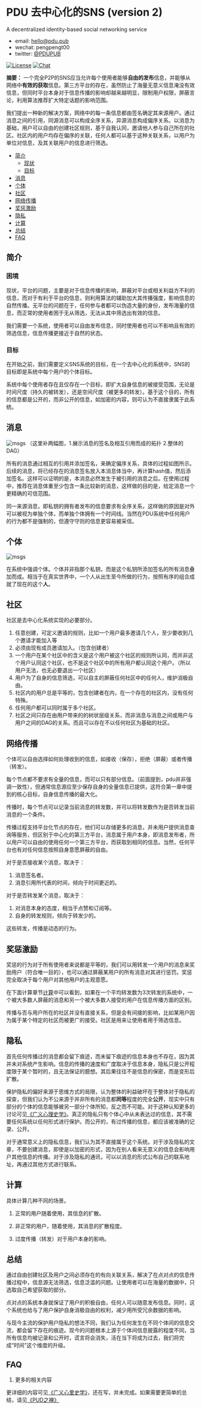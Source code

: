 # PDU 去中心化的SNS (version 2)
A decentralized identity-based social networking service

* email: hello@pdu.pub
* wechat: pengpengt00
* twitter: [@PDUPUB](https://twitter.com/pdupub)

[![License](https://img.shields.io/badge/license-GPL%20v3-blue.svg)](LICENSE)
[![Chat](https://img.shields.io/badge/gitter-Docs%20chat-4AB495.svg)](https://gitter.im/pdupub/Welcome)

**摘要：** 一个完全P2P的SNS应当允许每个使用者能够**自由的发布**信息，并能够从网络中**有效的获取**信息。第三方平台的存在，虽然防止了海量无意义信息淹没有效信息，但同时平台本身对于信息传播的影响却越来越明显，限制用户权限，屏蔽言论，利用算法推荐扩大特定话题的影响范围。

我们提出一种新的解决方案，网络中的每一条信息都由签名确定其来源用户。通过消息之间的引用，同源消息可以构成全序关系，异源消息构成偏序关系。以消息为基础，用户可以自由的创建社区规则，基于自我认同，邀请他人参与自己所在的社区。社区内的用户均存在偏序的关联，任何人都可以基于这种关联关系，以用户为单位对信息，及其关联用户的信息进行筛选。

<!-- MarkdownTOC depth=4 autolink=true bracket=round list_bullets="-*+" -->
- [简介](#简介)
  * [现状](#困境) 
  * [目标](#目标)
- [消息](#消息)
- [个体](#个体)
- [社区](#社区)
- [网络传播](#网络传播)
- [奖惩激励](#奖惩激励)
- [隐私](#隐私)
- [计算](#计算)
- [总结](#总结)
- [FAQ](#faq)
<!-- /MarkdownTOC -->

## 简介

### 困境

现状，平台的问题，主要是对于信息传播的影响，屏蔽对平台或相关利益方不利的信息，而对于有利于平台的信息，则利用算法的辅助加大其传播强度，影响信息的自然传播。无平台的问题在于，任何参与者都可以伪造大量的身份，发布海量的信息，而正常的使用者困于无从筛选，无法从其中筛选出有效的信息。

我们需要一个系统，使用者可以自由发布信息，同时使用者也可以不影响且有效的筛选信息，信息传播更接近于自然的状态。

### 目标
在开始之前，我们需要定义SNS系统的目标，在一个去中心化的系统中，SNS的目标即是系统中每个用户的个体目标。

系统中每个使用者存在且仅存在一个目标，即扩大自身信息的被接受范围，无论是时间尺度（持久的被转发），还是空间尺度（被更多的转发）。基于这个目的，所有的信息都是公开的，而非公开的信息，如加密的内容，则可认为不直接隶属于此系统。

## 消息
![msgs](../res/MsgLink.jpeg)
（这里补两幅图，1.展示消息的签名及相互引用而成的拓扑 2.整体的DAG）

所有的消息通过相互的引用并添加签名，来确定偏序关系，具体的过程如图所示。后续的消息，将已经存在的消息签名放入本消息体当中，再计算hash值，然后添加签名。这样可以证明的是，本消息必然发生于被引用的消息之后。在使用过程中，推荐在消息体重至少包含一条比较新的消息，这样做的目的是，给定消息一个更精确的可信范围。

同一来源消息，即私钥的拥有者发布的信息要求有全序关系，这样做的原因是对外可以被视为单独个体，而单独个体拥有一个时间线。当然在PDU系统中任何用户的行为都不是强制的，但遵守守则的信息更容易被采信。

## 个体

![msgs](../res/Individual.jpeg)

在系统中强调个体。个体并非指那个私钥，而是这个私钥所添加签名的所有消息叠加而成。相当于在真实世界中，一个人从出生至今所做的行为，按照有序的组合成就了现在的这个**人**。

## 社区

社区是去中心化系统实现的必要部分。

1. 任意创建，可定义邀请的规则，比如一个用户最多邀请几个人，至少要收到几个邀请才能加入等
2. 必须由现有成员邀请加入。（包含创建者）
3. 一个用户在某个社区中的含义是这个用户被这个社区的规则所认同，而并非这个用户认同这个社区，也不是这个社区中的所有用户都认同这个用户。（所以用户无法，也无必要退出一个社区）
4. 用户为了自身的信息筛选，可以自主的屏蔽任何社区中的任何人，维护消极自由。
5. 社区内的用户总是平等的，包含创建者在内，在一个存在的社区内，没有任何特殊。
6. 任何用户都可以同时属于多个社区。
7. 社区之间只存在由用户带来的的树状层级关系，而非消息与消息之间或用户与用户之间的DAG的关系。而且可以存在不以任何社区为基础的社区。

## 网络传播

个体可以自由选择如何处理收到的信息，如接收（保存），拒绝（屏蔽）或者传播（转发）。

每个节点都不要求有全量的信息，而可以只有部分信息。（前面提到，pdu并非强调一致性），但通常信息源应至少保存自身的全量信息已提供，这符合第一章中提到的核心目标，自身信息传播的最大化。

传播时，每个节点可以记录当前消息的转发数，并可以将转发数作为是否转发当前消息的一个条件。

传播过程支持平台化节点的存在，他们可以存储更多的消息，并未用户提供消息查询等服务，但区别于中心化的第三方平台，消息属于用户本身，即消息发布者，所以用户可以自由的使用任何一个第三方平台，而获取到相同的信息。当然，任何平台也有对任何信息按照自身意愿屏蔽的自由。

对于是否接收某个消息，取决于：
1. 消息签名者。
2. 消息引用所代表的时间，倾向于时间更近的。

对于是否转发某个消息，取决于：
1. 对消息本身的态度，相当于点赞和订阅等。
2. 自身的转发规则，倾向于转发少的。

这些转发，传播是动态的行为。

## 奖惩激励

奖惩的行为对于所有使用者来说都是平等的，我们可以用转发一个用户的消息来奖励用户（符合唯一目的），也可以通过屏蔽某用户的所有消息对其进行惩罚。奖惩完全取决于每个用户对其他用户的主观意愿。

在下面计算章节[计算](#计算)中可以看到，如果在一个平均转发数为3次转发的系统中，一个被大多数人屏蔽的消息和另一个被大多数人接受的用户在信息传播方面的区别。

传播与否与用户所在的社区并没有直接关系，但是会有间接的影响，比如某用户因为属于某个特定的社区而被更广的接受。社区是用来让使用者用于筛选信息。

## 隐私

首先任何传播过的消息都会留下痕迹，而未留下痕迹的信息本身也不存在，因为其并未对系统产生影响。信息的传播的速度和广度取决于信息本身，隐私只是公开程度限于某个暂时的，且无法保证的臆想。其后果往往不是信息的保密，而是变形后扩散。

保护隐私的偏好来源于思维方式的局限，认为整体的利益破坏在于整体对于隐私的探查，但我们认为不公来源于并非所有的消息都**同等**程度的完全**公开**，现实中只有部分的个体的信息能够被另一部分个体所知，反之而不可能。对于这种认知更多的讨论可见[《广义心理史学》](GeneralPsychohistory.md)。真正的隐私只有个体心中从未表达过的信息，其不需要任何系统以任何形式进行保护。而公开的，有过传播的信息，都应该被准确的记录、公开。

对于通常意义上的隐私信息，我们认为其不直接属于这个系统。对于涉及隐私的文章，不要创建消息，即使是以加密的形式，因为在别人看来无意义的信息会影响用户其他信息的传播。对于涉及隐私的通讯，可以以消息的形式公布自己的联系地址，再通过其他方式进行联系。

## 计算

具体计算几种不同的场景。

1. 正常的用户随着使用，其信息的扩散。

2. 非正常的用户，随着使用，其消息的扩散程度。

3. 过度传播（转发）对于用户本身的影响。

## 总结

通过自由创建社区及用户之间必须存在的有向关联关系，解决了在点对点的信息传播过程中，信息源无法筛选，信息泛滥的问题。让使用者可以在海量的数据中，只选取自己希望获取的部分。

点对点的系统本身就保证了用户的积极自由，任何人可以随意发布信息。同时，这个系统也给与了用户保护自身消极自由的权利，减少用所受冗余数据的影响。

与现今主流的保护用户隐私的想法不同，我们认为任何发生在不同个体间的信息交流，都会留下存在的痕迹。现今的问题根本上源于个体间信息披露的程度不同，当所有信息均被记录和公开时，谎言将会消失，活在当下将成为过去，我们将完成“时间”这个维度的升级。

## FAQ

1. 更多的相关内容

更详细的内容可见[《广义心里史学》](GeneralPsychohistory.md)，还在写，并未完成。如果需要更简单的总结，请见[《PUD之禅》](Zen.md)